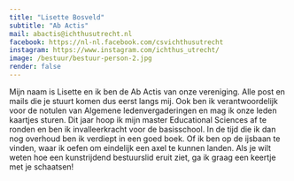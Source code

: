 ```yaml
---
title: "Lisette Bosveld"
subtitle: "Ab Actis"
mail: abactis@ichthusutrecht.nl
facebook: https://nl-nl.facebook.com/csvichthusutrecht
instagram: https://www.instagram.com/ichthus_utrecht/
image: /bestuur/bestuur-person-2.jpg
render: false
---
```


Mijn naam is Lisette en ik ben de Ab Actis van onze vereniging. Alle post en mails die je stuurt komen dus eerst langs mij. Ook ben ik verantwoordelijk voor de notulen van Algemene ledenvergaderingen en mag ik onze leden kaartjes sturen. Dit jaar hoop ik mijn master Educational Sciences af te ronden en ben ik invalleerkracht voor de basisschool. In de tijd die ik dan nog overhoud ben ik verdiept in een goed boek. Of ik ben op de ijsbaan te vinden, waar ik oefen om eindelijk een axel te kunnen landen. Als je wilt weten hoe een kunstrijdend bestuurslid eruit ziet, ga ik graag een keertje met je schaatsen!
